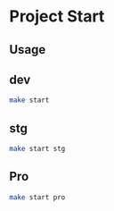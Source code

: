 # Project Start

## Usage

## dev

```bash
make start
```

## stg

```bash
make start stg
```

## Pro

```bash
make start pro
```
